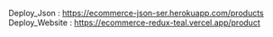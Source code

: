 Deploy_Json : https://ecommerce-json-ser.herokuapp.com/products 
Deploy_Website : https://ecommerce-redux-teal.vercel.app/product
